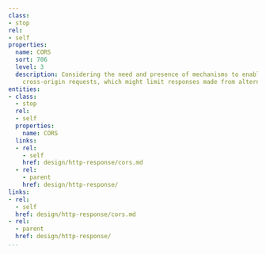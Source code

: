 ```yaml
---
class:
- stop
rel:
- self
properties:
  name: CORS
  sort: 706
  level: 3
  description: Considering the need and presence of mechanisms to enable client-side
    cross-origin requests, which might limit responses made from alternate domains.
entities:
- class:
  - stop
  rel:
  - self
  properties:
    name: CORS
  links:
  - rel:
    - self
    href: design/http-response/cors.md
  - rel:
    - parent
    href: design/http-response/
links:
- rel:
  - self
  href: design/http-response/cors.md
- rel:
  - parent
  href: design/http-response/
...
```

